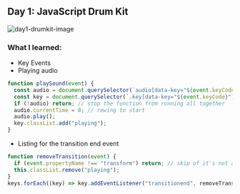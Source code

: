 ## Day 1: JavaScript Drum Kit

![day1-drumkit-image](../images/day1-drumkit-image.gif)

### What I learned:

- Key Events
- Playing audio

```js
function playSound(event) {
  const audio = document.querySelector(`audio[data-key="${event.keyCode}"]`);
  const key = document.querySelector(`.key[data-key="${event.keyCode}"]`);
  if (!audio) return; // stop the function from running all together
  audio.currentTime = 0; // rewing to start
  audio.play();
  key.classList.add("playing");
}
```

- Listing for the transition end event

```js
function removeTransition(event) {
  if (event.propertyName !== "transform") return; // skip of it's not a transform
  this.classList.remove("playing");
}
keys.forEach((key) => key.addEventListener("transitionend", removeTransition));
```
